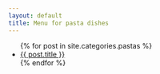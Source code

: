 ```yaml
---
layout: default
title: Menu for pasta dishes
---
```


  <ul>
    {% for post in site.categories.pastas %}
      <li><a href="{{ post.url | prepend: site.baseurl }}">{{ post.title }}</a></li>
    {% endfor %}
  </ul>
